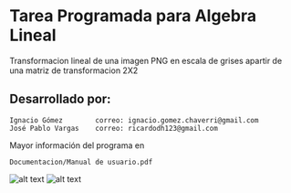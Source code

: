Tarea Programada para Algebra Lineal
====================================

Transformacion lineal de una imagen PNG en escala de grises apartir de una matriz de transformacion 2X2

Desarrollado por:
-----------------
    Ignacio Gómez        correo: ignacio.gomez.chaverri@gmail.com
    José Pablo Vargas    correo: ricardodh123@gmail.com

Mayor información del programa en 

    Documentacion/Manual de usuario.pdf


![alt text](https://i.imgur.com/XZIzK3U.jpg)
![alt text](https://i.imgur.com/wbRCkzg.jpg)
